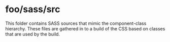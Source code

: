 # foo/sass/src

This folder contains SASS sources that mimic the component-class hierarchy. These files
are gathered in to a build of the CSS based on classes that are used by the build.
